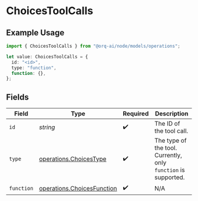 # ChoicesToolCalls

## Example Usage

```typescript
import { ChoicesToolCalls } from "@orq-ai/node/models/operations";

let value: ChoicesToolCalls = {
  id: "<id>",
  type: "function",
  function: {},
};
```

## Fields

| Field                                                                    | Type                                                                     | Required                                                                 | Description                                                              |
| ------------------------------------------------------------------------ | ------------------------------------------------------------------------ | ------------------------------------------------------------------------ | ------------------------------------------------------------------------ |
| `id`                                                                     | *string*                                                                 | :heavy_check_mark:                                                       | The ID of the tool call.                                                 |
| `type`                                                                   | [operations.ChoicesType](../../models/operations/choicestype.md)         | :heavy_check_mark:                                                       | The type of the tool. Currently, only `function` is supported.           |
| `function`                                                               | [operations.ChoicesFunction](../../models/operations/choicesfunction.md) | :heavy_check_mark:                                                       | N/A                                                                      |